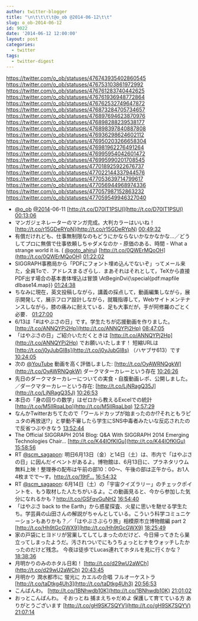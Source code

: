 ```yaml
---
author: twitter-blogger
title: "\n\t\t\t\t@o_ob @2014-06-12\t\t"
slug: o_ob-2014-06-12
id: 9022
date: '2014-06-12 12:00:00'
layout: post
categories:
  - twitter
tags:
  - twitter-digest
---
```


https://twitter.com/o_ob/statuses/476743935402860545 https://twitter.com/o_ob/statuses/476753103861972992 https://twitter.com/o_ob/statuses/476761283740442625 https://twitter.com/o_ob/statuses/476761936948772864 https://twitter.com/o_ob/statuses/476762532749647872 https://twitter.com/o_ob/statuses/476873284705734657 https://twitter.com/o_ob/statuses/476897694623870976 https://twitter.com/o_ob/statuses/476898288239538177 https://twitter.com/o_ob/statuses/476898397840887808 https://twitter.com/o_ob/statuses/476936298624602112 https://twitter.com/o_ob/statuses/476950203266658304 https://twitter.com/o_ob/statuses/476981962276491264 https://twitter.com/o_ob/statuses/476995954042601472 https://twitter.com/o_ob/statuses/476995990201708545 https://twitter.com/o_ob/statuses/477018925922676737 https://twitter.com/o_ob/statuses/477022144337944576 https://twitter.com/o_ob/statuses/477053639714799617 https://twitter.com/o_ob/statuses/477056944968974336 https://twitter.com/o_ob/statuses/477057987152863232 https://twitter.com/o_ob/statuses/477059549946327040  

*   [@o_ob](https://twitter.com/o_ob) [@2014](https://twitter.com/2014)-06-11 [http://t.co/D70lT1PSUI](http://t.co/D70lT1PSUI) [00:13:06](https://twitter.com/o_ob/statuses/476743935402860545)
*   マンガジェネレーターのマンガ完成。大判カラーはいいね！ [http://t.co/r15GDeRYpN](http://t.co/r15GDeRYpN) [00:49:32](https://twitter.com/o_ob/statuses/476753103861972992)
*   有償だけれども、仕事無制限なのもどうにかならないかなかなかな…／どうしてプロに無償で仕事依頼しちゃダメなのか - 原価のある、時間 - What a strange world it is. ( [@goto_ahiru](https://twitter.com/goto_ahiru)) [http://t.co/0QWErMQoOH](http://t.co/0QWErMQoOH) [01:22:02](https://twitter.com/o_ob/statuses/476761283740442625)
*   SIGGRAPH事務局から「PDFにフォント埋め込んでないぞ」ってメール来た，全員Toで．アドレスまるざらし．まあそれはそれとして，TeXから直接PDF出す場合の基本書体埋込は冒頭 \AtBeginDvi{\special{pdf:mapfile dlbase14.map}} [01:24:38](https://twitter.com/o_ob/statuses/476761936948772864)
*   ちなみに現在，英文投稿しながら，講義の採点して，動画編集しながら，展示開発して，展示フロア設計しながら，就職指導して，Webサイトメンテナンスしながら，膝の痛みに耐えている．足も大事だが，手が阿修羅のごとく必要． [01:27:00](https://twitter.com/o_ob/statuses/476762532749647872)
*   6/13は「#はやぶさの日」です。学生たちが応援動画を作りました。 [http://t.co/ANNQYPj2Hp](http://t.co/ANNQYPj2Hp) [08:47:05](https://twitter.com/o_ob/statuses/476873284705734657)
*   「はやぶさの日」ご紹介いただくときは [http://t.co/ANNQYPj2Hp](http://t.co/ANNQYPj2Hp) でお願いいたします！ 短縮URLは [http://t.co/j0yJubGl8s](http://t.co/j0yJubGl8s) （ハヤブサ613）です [10:24:05](https://twitter.com/o_ob/statuses/476897694623870976)
*   次の [@YouTube](https://twitter.com/YouTube) 動画を高く評価しました: [http://t.co/OyAWRNQgkW](http://t.co/OyAWRNQgkW) ダークマターカレーという存在 [10:26:26](https://twitter.com/o_ob/statuses/476898288239538177)
*   先日のダークマターカレーについての実食・自腹動画レポ、公開しました。／ダークマターカレーという存在: [http://t.co/LjNRagQ35J](http://t.co/LjNRagQ35J) [10:26:53](https://twitter.com/o_ob/statuses/476898397840887808)
*   本日の「身の回りの数学」はゼロから教えるExcelでの統計 [http://t.co/M5IIRqaLbq](http://t.co/M5IIRqaLbq) [12:57:29](https://twitter.com/o_ob/statuses/476936298624602112)
*   なんかTwitterおちてたので「ワールドカップが始まったのか!?それともラピュタの再放送!?」と挙動不審したら学生にSNS中毒者みたいな反応されたので反省つぶやきなう [13:52:44](https://twitter.com/o_ob/statuses/476950203266658304)
*   The Official SIGGRAPH 2014 Blog: Q&A With SIGGRAPH 2014 Emerging Technologies Chair... [http://t.co/K44IOfKIGu](http://t.co/K44IOfKIGu) [15:58:56](https://twitter.com/o_ob/statuses/476981962276491264)
*   RT [@scm_sagapon](https://twitter.com/scm_sagapon): 明日6月13日（金）と14日（土）は、市内で「はやぶさの日」に因んだイベントがあるよ。博物館は、6月13日に、プラネタリウム無料上映！整理券の配布は午前の部10：00～、午後の部は正午から。お1人4枚までで～す。http://t.co/19tF… [16:54:32](https://twitter.com/o_ob/statuses/476995954042601472)
*   RT [@scm_sagapon](https://twitter.com/scm_sagapon): 6月14日（土）の「宇宙クイズラリー」のチェックポイントを、もう取材した人たちがいるよ。この動画見ると、今から参加した気分になれるかも？http://t.co/GSFqvGuNH2 [16:54:40](https://twitter.com/o_ob/statuses/476995990201708545)
*   「はやぶさ back to the Earth」から惑星探査、火星に思いを馳せる学生たち。学芸員の山田さんの解説がちゃんとしている。こういう科学コミュニケーションもありかも？／「はやぶさぶらり旅」相模原市立博物館編 part 2 [http://t.co/Hh9tGcGWX9](http://t.co/Hh9tGcGWX9) [18:25:49](https://twitter.com/o_ob/statuses/477018925922676737)
*   家の戸袋にヒヨドリが営巣してしてしまったのだけど、今日帰ってきたら巣立ってしまったようだ。汚されついでにもうちょっとヒナをウォッチしたかったのだけど残念。 今夜は徒歩でLucas連れてホタルを見に行くかな？ [18:38:36](https://twitter.com/o_ob/statuses/477022144337944576)
*   月明かりのみのホタル日和！ [http://t.co/d29wU2aWCh](http://t.co/d29wU2aWCh) [20:43:45](https://twitter.com/o_ob/statuses/477053639714799617)
*   月明かり 潤水都市に 蛍光に カエルの合唱 フルオーケストラ [http://t.co/taDtkg4Uh3](http://t.co/taDtkg4Uh3) [20:56:53](https://twitter.com/o_ob/statuses/477056944968974336)
*   こんばんわ。 [http://t.co/1BNhwdb10K](http://t.co/1BNhwdb10K) [21:01:02](https://twitter.com/o_ob/statuses/477057987152863232)
*   おっとこんばんわ。 そおっとね 捕まえちゃだめよ 保護して育てている方 ありがとうございます [http://t.co/gH9SK7SQYV](http://t.co/gH9SK7SQYV) [21:07:14](https://twitter.com/o_ob/statuses/477059549946327040)